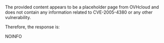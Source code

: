 The provided content appears to be a placeholder page from OVHcloud and does not contain any information related to CVE-2005-4380 or any other vulnerability.

Therefore, the response is:

NOINFO